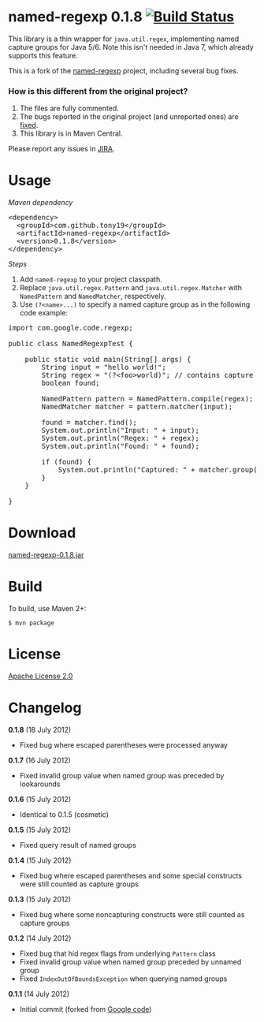 named-regexp 0.1.8 [![Build Status](https://tony19.ci.cloudbees.com/job/named-regexp/badge/icon)](https://tony19.ci.cloudbees.com/job/named-regexp/)
==================
This library is a thin wrapper for `java.util.regex`, implementing named capture groups for Java 5/6. Note this isn't needed in Java 7, which already supports this feature.

This is a fork of the [named-regexp][1] project, including several bug fixes.

### How is this different from the original project?
 1. The files are fully commented.
 2. The bugs reported in the original project (and unreported ones) are [fixed][2].
 3. This library is in Maven Central.

Please report any issues in [JIRA][2].

Usage
=====

_Maven dependency_

<pre>
&lt;dependency>
  &lt;groupId>com.github.tony19&lt;/groupId>
  &lt;artifactId>named-regexp&lt;/artifactId>
  &lt;version>0.1.8&lt;/version>
&lt;/dependency>
</pre>

_Steps_

 1. Add `named-regexp` to your project classpath.
 2. Replace `java.util.regex.Pattern` and `java.util.regex.Matcher` with `NamedPattern` and `NamedMatcher`, respectively.
 3. Use `(?<name>...)` to specify a named capture group as in the following code example:

<pre>
import com.google.code.regexp;

public class NamedRegexpTest {

	public static void main(String[] args) {
		String input = "hello world!";
		String regex = "(?&lt;foo>world)"; // contains capture group named "foo"
		boolean found;

		NamedPattern pattern = NamedPattern.compile(regex);
		NamedMatcher matcher = pattern.matcher(input);

		found = matcher.find();
		System.out.println("Input: " + input);
		System.out.println("Regex: " + regex);
		System.out.println("Found: " + found);

		if (found) {
			System.out.println("Captured: " + matcher.group("foo"));
		}
	}

}
</pre>


Download
========
[named-regexp-0.1.8.jar](https://oss.sonatype.org/content/repositories/releases/com/github/tony19/named-regexp/0.1.8/named-regexp-0.1.8.jar)


Build
=====

To build, use Maven 2+:

    $ mvn package


License
=======
[Apache License 2.0](http://www.apache.org/licenses/LICENSE-2.0)


Changelog
=========

__0.1.8__ (18 July 2012)
 * Fixed bug where escaped parentheses were processed anyway

__0.1.7__ (16 July 2012)
 * Fixed invalid group value when named group was preceded by lookarounds

__0.1.6__ (15 July 2012)
 * Identical to 0.1.5 (cosmetic)

__0.1.5__ (15 July 2012)
 * Fixed query result of named groups

__0.1.4__ (15 July 2012)
 * Fixed bug where escaped parentheses and some special constructs were still counted as capture groups

__0.1.3__ (15 July 2012)
 * Fixed bug where some noncapturing constructs were still counted as capture groups

__0.1.2__ (14 July 2012)
 * Fixed bug that hid regex flags from underlying `Pattern` class
 * Fixed invalid group value when named group preceded by unnamed group
 * Fixed `IndexOutOfBoundsException` when querying named groups

__0.1.1__ (14 July 2012)
 * Initial commit (forked from [Google code][1])

[1]: http://code.google.com/p/named-regexp
[2]: https://tony19.atlassian.net/issues/?jql=project%20%3D%20REGEX
